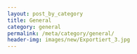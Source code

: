 ```yaml
---
layout: post_by_category
title: General
category: general
permalink: /meta/category/general/
header-img: images/new/Exportiert_3.jpg
---
```

